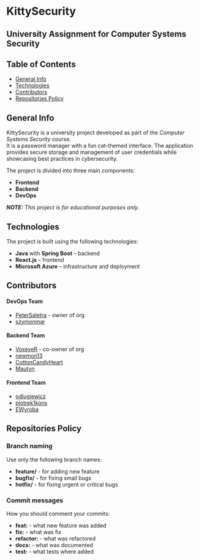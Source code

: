# KittySecurity

## University Assignment for Computer Systems Security

## Table of Contents
- [General Info](#general-info)
- [Technologies](#technologies)
- [Contributors](#contributors)
- [Repositories Policy](#repositories-policy)

## General Info

KittySecurity is a university project developed as part of the *Computer Systems Security* course.  
It is a password manager with a fun cat-themed interface. The application provides secure storage and management of user credentials while showcasing best practices in cybersecurity.

The project is divided into three main components:
- **Frontend**
- **Backend**
- **DevOps**

**_NOTE:_** _This project is for educational purposes only._

## Technologies

The project is built using the following technologies:
- **Java** with **Spring Boot** – backend
- **React.js** – frontend
- **Microsoft Azure** – infrastructure and deployment

## Contributors

#### DevOps Team
- [PeterSaletra](https://github.com/PeterSaletra) - owner of org
- [szymonmar](https://github.com/szymonmar)

#### Backend Team
- [VoxeveR](https://github.com/VoxeveR) - co-owner of org
- [newmon13](https://github.com/newmon13)
- [CottonCandyHeart](https://github.com/CottonCandyHeart)
- [Mautyn](https://github.com/Mautyn)

#### Frontend Team
- [odlugiewicz](https://github.com/odlugiewicz)
- [piotrek1kons](https://github.com/piotrek1kons)
- [EWyroba](https://github.com/EWyroba)

## Repositories Policy

### Branch naming

Use only the following branch names:
-  **feature/** - for adding new feature
-  **bugfix/** - for fixing small bugs
-  **hotfix/** - for fixing urgent or critical bugs

### Commit messages

How you should comment your commits:
- **feat:** - what new feature was added
- **fix:** - what was fix
- **refactor:** - what was refactored
- **docs:** - what was documented
- **test:** - what tests where added

